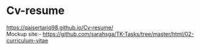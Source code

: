 # Cv-resume
https://qaisertariq98.github.io/Cv-resume/
<br>
 Mockup site:- https://github.com/sarahsga/TK-Tasks/tree/master/html/02-curriculum-vitae
